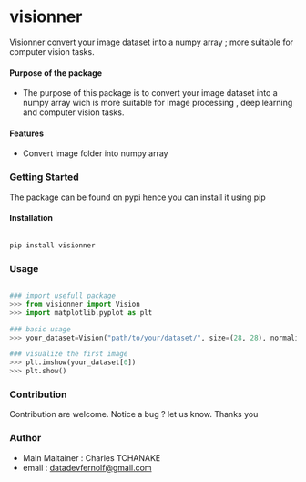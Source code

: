 # visionner
Visionner convert your image dataset into a numpy array ; more suitable for computer vision tasks.

#### Purpose of the package
+  The purpose of this package is to convert your image dataset into a numpy array wich is more suitable for Image processing , deep learning and computer vision tasks.


#### Features
+  Convert image folder into numpy array


### Getting Started
The package can be found on pypi hence you can install it using pip

#### Installation

```bash

pip install visionner

```
### Usage
```python

### import usefull package
>>> from visionner import Vision
>>> import matplotlib.pyplot as plt 

### basic usage
>>> your_dataset=Vision("path/to/your/dataset/", size=(28, 28), normalize=True)

### visualize the first image
>>> plt.imshow(your_dataset[0])
>>> plt.show()

```


### Contribution
Contribution are welcome.
Notice a bug ? let us know. Thanks you

### Author
+ Main Maitainer : Charles TCHANAKE
+ email : datadevfernolf@gmail.com 